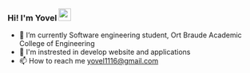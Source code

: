 <h3>
  Hi! I'm Yovel <img src="https://media.giphy.com/media/hvRJCLFzcasrR4ia7z/giphy.gif" width="25px">
</h3>

- 🌱 I’m currently Software engineering student, Ort Braude Academic College of Engineering
- 👀 I'm instrested in develop website and applications
- 📫 How to reach me yovel1116@gmail.com

